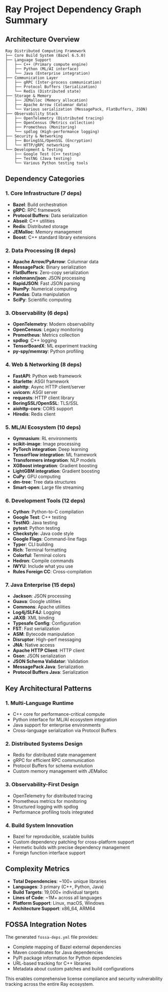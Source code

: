 # Ray Project Dependency Graph Summary

## Architecture Overview

```
Ray Distributed Computing Framework
├── Core Build System (Bazel 6.5.0)
├── Language Support
│   ├── C++ (Primary compute engine)
│   ├── Python (ML/AI interface) 
│   └── Java (Enterprise integration)
├── Communication Layer
│   ├── gRPC (Inter-process communication)
│   ├── Protocol Buffers (Serialization)
│   └── Redis (Distributed state)
├── Storage & Memory
│   ├── JEMalloc (Memory allocation)
│   ├── Apache Arrow (Columnar data)
│   └── Various serialization (MessagePack, FlatBuffers, JSON)
├── Observability Stack
│   ├── OpenTelemetry (Distributed tracing)
│   ├── OpenCensus (Metrics collection)
│   ├── Prometheus (Monitoring)
│   └── spdlog (High-performance logging)
├── Security & Networking
│   ├── BoringSSL/OpenSSL (Encryption)
│   └── HTTP/gRPC networking
└── Development & Testing
    ├── Google Test (C++ testing)
    ├── TestNG (Java testing)
    └── Various Python testing tools
```

## Dependency Categories

### 1. Core Infrastructure (7 deps)
- **Bazel**: Build orchestration
- **gRPC**: RPC framework
- **Protocol Buffers**: Data serialization
- **Abseil**: C++ utilities
- **Redis**: Distributed storage
- **JEMalloc**: Memory management
- **Boost**: C++ standard library extensions

### 2. Data Processing (8 deps)
- **Apache Arrow/PyArrow**: Columnar data
- **MessagePack**: Binary serialization
- **FlatBuffers**: Zero-copy serialization  
- **nlohmann/json**: JSON processing
- **RapidJSON**: Fast JSON parsing
- **NumPy**: Numerical computing
- **Pandas**: Data manipulation
- **SciPy**: Scientific computing

### 3. Observability (6 deps)
- **OpenTelemetry**: Modern observability
- **OpenCensus**: Legacy monitoring
- **Prometheus**: Metrics collection
- **spdlog**: C++ logging
- **TensorBoardX**: ML experiment tracking
- **py-spy/memray**: Python profiling

### 4. Web & Networking (8 deps)
- **FastAPI**: Python web framework
- **Starlette**: ASGI framework
- **aiohttp**: Async HTTP client/server
- **uvicorn**: ASGI server
- **requests**: HTTP client library
- **BoringSSL/OpenSSL**: TLS/SSL
- **aiohttp-cors**: CORS support
- **Hiredis**: Redis client

### 5. ML/AI Ecosystem (10 deps)
- **Gymnasium**: RL environments
- **scikit-image**: Image processing
- **PyTorch integration**: Deep learning
- **TensorFlow integration**: ML framework
- **Transformers integration**: NLP models
- **XGBoost integration**: Gradient boosting
- **LightGBM integration**: Gradient boosting
- **CuPy**: GPU computing
- **dm-tree**: Tree data structures
- **Smart-open**: Large file streaming

### 6. Development Tools (12 deps)
- **Cython**: Python-to-C compilation
- **Google Test**: C++ testing
- **TestNG**: Java testing
- **pytest**: Python testing
- **Checkstyle**: Java code style
- **Google Flags**: Command-line flags
- **Typer**: CLI building
- **Rich**: Terminal formatting
- **Colorful**: Terminal colors
- **Hedron**: Compile commands
- **IWYU**: Include what you use
- **Rules Foreign CC**: Cross-compilation

### 7. Java Enterprise (15 deps)
- **Jackson**: JSON processing
- **Guava**: Google utilities
- **Commons**: Apache utilities
- **Log4j/SLF4J**: Logging
- **JAXB**: XML binding
- **Typesafe Config**: Configuration
- **FST**: Fast serialization
- **ASM**: Bytecode manipulation
- **Disruptor**: High-perf messaging
- **JNA**: Native access
- **Apache HTTP Client**: HTTP client
- **Gson**: JSON serialization
- **JSON Schema Validator**: Validation
- **MessagePack Java**: Serialization
- **Protocol Buffers Java**: Serialization

## Key Architectural Patterns

### 1. Multi-Language Runtime
- C++ core for performance-critical compute
- Python interface for ML/AI ecosystem integration
- Java support for enterprise environments
- Cross-language serialization via Protocol Buffers

### 2. Distributed Systems Design
- Redis for distributed state management
- gRPC for efficient RPC communication
- Protocol Buffers for schema evolution
- Custom memory management with JEMalloc

### 3. Observability-First Design
- OpenTelemetry for distributed tracing
- Prometheus metrics for monitoring
- Structured logging with spdlog
- Performance profiling tools integrated

### 4. Build System Innovation
- Bazel for reproducible, scalable builds
- Custom dependency patching for cross-platform support
- Hermetic builds with precise dependency management
- Foreign function interface support

## Complexity Metrics
- **Total Dependencies**: ~100+ unique libraries
- **Languages**: 3 primary (C++, Python, Java)
- **Build Targets**: 19,000+ individual targets
- **Lines of Code**: ~1M+ across all languages
- **Platform Support**: Linux, macOS, Windows
- **Architecture Support**: x86_64, ARM64

## FOSSA Integration Notes

The generated `fossa-deps.yml` file provides:
- Complete mapping of Bazel external dependencies
- Maven coordinates for Java dependencies  
- PyPI package information for Python dependencies
- URL-based tracking for C++ libraries
- Metadata about custom patches and build configurations

This enables comprehensive license compliance and security vulnerability tracking across the entire Ray ecosystem.
